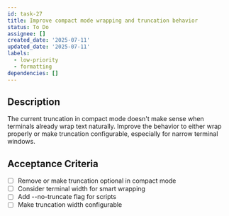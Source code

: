 ```yaml
---
id: task-27
title: Improve compact mode wrapping and truncation behavior
status: To Do
assignee: []
created_date: '2025-07-11'
updated_date: '2025-07-11'
labels:
  - low-priority
  - formatting
dependencies: []
---
```


## Description

The current truncation in compact mode doesn't make sense when terminals already wrap text naturally. Improve the behavior to either wrap properly or make truncation configurable, especially for narrow terminal windows.

## Acceptance Criteria

- [ ] Remove or make truncation optional in compact mode
- [ ] Consider terminal width for smart wrapping
- [ ] Add --no-truncate flag for scripts
- [ ] Make truncation width configurable
